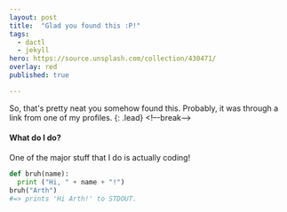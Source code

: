 ```yaml
---
layout: post
title:  "Glad you found this :P!"
tags:
  - dactl
  - jekyll
hero: https://source.unsplash.com/collection/430471/
overlay: red
published: true

---
```

So, that's pretty neat you somehow found this. Probably, it was through a link from one of my profiles.
{: .lead}
<!–-break-–>

#### What do I do? 
One of the major stuff that I do is actually coding!

~~~python
def bruh(name):
  print ("Hi, " + name + "!")
bruh("Arth")
#=> prints 'Hi Arth!' to STDOUT.
~~~

